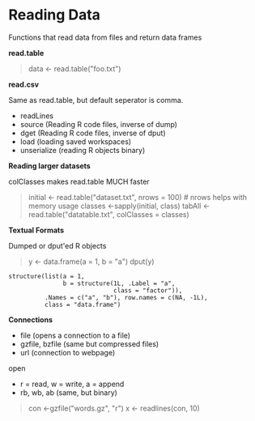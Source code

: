 Reading Data
============

Functions that read data from files and return data frames

**read.table**

> data <- read.table("foo.txt")

**read.csv**

Same as read.table, but default seperator is comma.

* readLines
* source (Reading R code files, inverse of dump)
* dget (Reading R code files, inverse of dput)
* load (loading saved workspaces)
* unserialize (reading R objects binary)


**Reading larger datasets**

colClasses makes read.table MUCH faster

> initial <- read.table("dataset.txt", nrows = 100) # nrows helps with memory usage
> classes <-sapply(initial, class)
> tabAll <- read.table("datatable.txt", colClasses = classes)

**Textual Formats**

Dumped or dput'ed R objects


> y <- data.frame(a = 1, b = "a")
> dput(y)

    structure(list(a = 1,
    			   b = structure(1L, .Label = "a", 
    							 class = "factor")), 
    		  .Names = c("a", "b"), row.names = c(NA, -1L), 
    		  class = "data.frame")

**Connections**

* file (opens a connection to a file)
* gzfile, bzfile (same but compressed files)
* url (connection to webpage)

open

* r = read, w = write, a = append
* rb, wb, ab (same, but binary)

> con <-gzfile("words.gz", "r")
> x <- readlines(con, 10)

